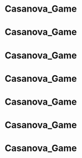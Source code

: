 # Casanova_Game
# Casanova_Game
# Casanova_Game
# Casanova_Game
# Casanova_Game
# Casanova_Game
# Casanova_Game
